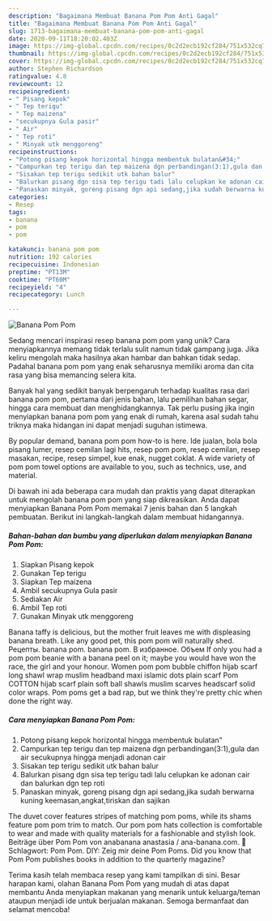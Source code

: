 ```yaml
---
description: "Bagaimana Membuat Banana Pom Pom Anti Gagal"
title: "Bagaimana Membuat Banana Pom Pom Anti Gagal"
slug: 1713-bagaimana-membuat-banana-pom-pom-anti-gagal
date: 2020-09-11T18:20:02.403Z
image: https://img-global.cpcdn.com/recipes/0c2d2ecb192cf284/751x532cq70/banana-pom-pom-foto-resep-utama.jpg
thumbnail: https://img-global.cpcdn.com/recipes/0c2d2ecb192cf284/751x532cq70/banana-pom-pom-foto-resep-utama.jpg
cover: https://img-global.cpcdn.com/recipes/0c2d2ecb192cf284/751x532cq70/banana-pom-pom-foto-resep-utama.jpg
author: Stephen Richardson
ratingvalue: 4.8
reviewcount: 12
recipeingredient:
- " Pisang kepok"
- " Tep terigu"
- " Tep maizena"
- "secukupnya Gula pasir"
- " Air"
- " Tep roti"
- " Minyak utk menggoreng"
recipeinstructions:
- "Potong pisang kepok horizontal hingga membentuk bulatan&#34;"
- "Campurkan tep terigu dan tep maizena dgn perbandingan(3:1),gula dan air secukupnya hingga menjadi adonan cair"
- "Sisakan tep terigu sedikit utk bahan balur"
- "Balurkan pisang dgn sisa tep terigu tadi lalu celupkan ke adonan cair dan balurkan dgn tep roti"
- "Panaskan minyak, goreng pisang dgn api sedang,jika sudah berwarna kuning keemasan,angkat,tiriskan dan sajikan"
categories:
- Resep
tags:
- banana
- pom
- pom

katakunci: banana pom pom 
nutrition: 192 calories
recipecuisine: Indonesian
preptime: "PT13M"
cooktime: "PT60M"
recipeyield: "4"
recipecategory: Lunch

---
```



![Banana Pom Pom](https://img-global.cpcdn.com/recipes/0c2d2ecb192cf284/751x532cq70/banana-pom-pom-foto-resep-utama.jpg)

Sedang mencari inspirasi resep banana pom pom yang unik? Cara menyiapkannya memang tidak terlalu sulit namun tidak gampang juga. Jika keliru mengolah maka hasilnya akan hambar dan bahkan tidak sedap. Padahal banana pom pom yang enak seharusnya memiliki aroma dan cita rasa yang bisa memancing selera kita.

Banyak hal yang sedikit banyak berpengaruh terhadap kualitas rasa dari banana pom pom, pertama dari jenis bahan, lalu pemilihan bahan segar, hingga cara membuat dan menghidangkannya. Tak perlu pusing jika ingin menyiapkan banana pom pom yang enak di rumah, karena asal sudah tahu triknya maka hidangan ini dapat menjadi suguhan istimewa.

By popular demand, banana pom pom how-to is here. Ide jualan, bola bola pisang lumer, resep cemilan lagi hits, resep pom pom, resep cemilan, resep masakan, recipe, resep simpel, kue enak, nugget coklat. A wide variety of pom pom towel options are available to you, such as technics, use, and material.


Di bawah ini ada beberapa cara mudah dan praktis yang dapat diterapkan untuk mengolah banana pom pom yang siap dikreasikan. Anda dapat menyiapkan Banana Pom Pom memakai 7 jenis bahan dan 5 langkah pembuatan. Berikut ini langkah-langkah dalam membuat hidangannya.

<!--inarticleads1-->

##### Bahan-bahan dan bumbu yang diperlukan dalam menyiapkan Banana Pom Pom:

1. Siapkan  Pisang kepok
1. Gunakan  Tep terigu
1. Siapkan  Tep maizena
1. Ambil secukupnya Gula pasir
1. Sediakan  Air
1. Ambil  Tep roti
1. Gunakan  Minyak utk menggoreng


Banana taffy is delicious, but the mother fruit leaves me with displeasing banana breath. Like any good pet, this pom pom will naturally shed. Рецепты. banana pom. banana pom. В избранное. Объем If only you had a pom pom beanie with a banana peel on it; maybe you would have won the race, the girl and your honour. Women pom pom bubble chiffon hijab scarf long shawl wrap muslim headband maxi islamic dots plain scarf Pom COTTON hijab scarf plain soft ball shawls muslim scarves headscarf solid color wraps. Pom poms get a bad rap, but we think they&#39;re pretty chic when done the right way. 

<!--inarticleads2-->

##### Cara menyiapkan Banana Pom Pom:

1. Potong pisang kepok horizontal hingga membentuk bulatan&#34;
1. Campurkan tep terigu dan tep maizena dgn perbandingan(3:1),gula dan air secukupnya hingga menjadi adonan cair
1. Sisakan tep terigu sedikit utk bahan balur
1. Balurkan pisang dgn sisa tep terigu tadi lalu celupkan ke adonan cair dan balurkan dgn tep roti
1. Panaskan minyak, goreng pisang dgn api sedang,jika sudah berwarna kuning keemasan,angkat,tiriskan dan sajikan


The duvet cover features stripes of matching pom poms, while its shams feature pom pom trim to match. Our pom pom hats collection is comfortable to wear and made with quality materials for a fashionable and stylish look. Beiträge über Pom Pom von anabanana anastasia / ana-banana.com.  Schlagwort: Pom Pom. DIY: Zeig mir deine Pom Poms. Did you know that Pom Pom publishes books in addition to the quarterly magazine? 

Terima kasih telah membaca resep yang kami tampilkan di sini. Besar harapan kami, olahan Banana Pom Pom yang mudah di atas dapat membantu Anda menyiapkan makanan yang menarik untuk keluarga/teman ataupun menjadi ide untuk berjualan makanan. Semoga bermanfaat dan selamat mencoba!

